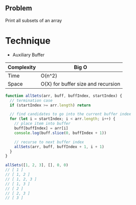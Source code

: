 ## Problem 

Print all subsets of an array 

# Technique 

- Auxiliary Buffer

| Complexity | Big O                              |
| ---------- | ---------------------------------- |
| Time       | O(n^2)                             |
| Space      | O(X) for buffer size and recursion |

```javascript
function allSets(arr, buff, buffIndex, startIndex) {
  // termination case
  if (startIndex >= arr.length) return 

  // find candidates to go into the current buffer index
  for (let i = startIndex; i < arr.length; i++) {
    // place item into buffer
    buff[buffIndex] = arr[i]
    console.log(buff.slice(0, buffIndex + 1))

    // recurse to next buffer index 
    allSets(arr, buff, buffIndex + 1, i + 1)
  }
}

allSets([1, 2, 3], [], 0, 0)
// [ 1 ] 
// [ 1, 2 ] 
// [ 1, 2, 3 ] 
// [ 1, 3 ] 
// [ 2 ] 
// [ 2, 3 ] 
// [ 3 ]
```
